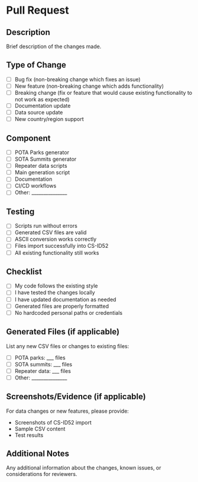 # Pull Request

## Description
Brief description of the changes made.

## Type of Change
- [ ] Bug fix (non-breaking change which fixes an issue)
- [ ] New feature (non-breaking change which adds functionality)
- [ ] Breaking change (fix or feature that would cause existing functionality to not work as expected)
- [ ] Documentation update
- [ ] Data source update
- [ ] New country/region support

## Component
- [ ] POTA Parks generator
- [ ] SOTA Summits generator  
- [ ] Repeater data scripts
- [ ] Main generation script
- [ ] Documentation
- [ ] CI/CD workflows
- [ ] Other: _______________

## Testing
- [ ] Scripts run without errors
- [ ] Generated CSV files are valid
- [ ] ASCII conversion works correctly
- [ ] Files import successfully into CS-ID52
- [ ] All existing functionality still works

## Checklist
- [ ] My code follows the existing style
- [ ] I have tested the changes locally
- [ ] I have updated documentation as needed
- [ ] Generated files are properly formatted
- [ ] No hardcoded personal paths or credentials

## Generated Files (if applicable)
List any new CSV files or changes to existing files:
- [ ] POTA parks: ___ files
- [ ] SOTA summits: ___ files
- [ ] Repeater data: ___ files
- [ ] Other: _______________

## Screenshots/Evidence (if applicable)
For data changes or new features, please provide:
- Screenshots of CS-ID52 import
- Sample CSV content
- Test results

## Additional Notes
Any additional information about the changes, known issues, or considerations for reviewers.